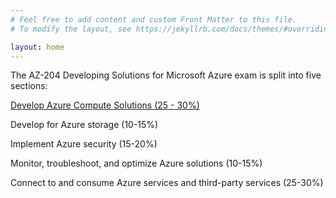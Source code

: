 ```yaml
---
# Feel free to add content and custom Front Matter to this file.
# To modify the layout, see https://jekyllrb.com/docs/themes/#overriding-theme-defaults

layout: home
---
```

The AZ-204 Developing Solutions for Microsoft Azure exam is split into five sections:

[Develop Azure Compute Solutions (25 - 30%)](/az-204-notes/develop-azure-compute-solutions/)

Develop for Azure storage (10-15%)

Implement Azure security (15-20%)

Monitor, troubleshoot, and optimize Azure solutions (10-15%)

Connect to and consume Azure services and third-party services (25-30%)
